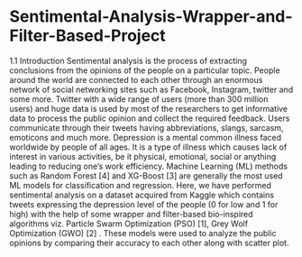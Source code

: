 # Sentimental-Analysis-Wrapper-and-Filter-Based-Project
1.1 Introduction
Sentimental analysis is the process of extracting conclusions from the opinions of the people on a particular topic. People around the world are connected to each other through an enormous network of social networking sites such as Facebook, Instagram, twitter and some more.
Twitter with a wide range of users (more than 300 million users) and huge data is used by most of the researchers to get informative data to process the public opinion and collect the required feedback. Users communicate through their tweets having abbreviations, slangs, sarcasm, emoticons and much more.
Depression is a mental common illness faced worldwide by people of all ages. It is a type of illness which causes lack of interest in various activities, be it physical, emotional, social or anything leading to reducing one’s work efficiency.
Machine Learning (ML) methods such as Random Forest [4] and XG-Boost [3] are generally the most used ML models for classification and regression.
Here, we have performed sentimental analysis on a dataset acquired from Kaggle which contains tweets expressing the depression level of the people (0 for low and 1 for high) with the help of some wrapper and filter-based bio-inspired algorithms viz. Particle Swarm Optimization (PSO) [1], Grey Wolf Optimization (GWO) [2] .
These models were used to analyze the public opinions by comparing their accuracy to each other along with scatter plot.
 

